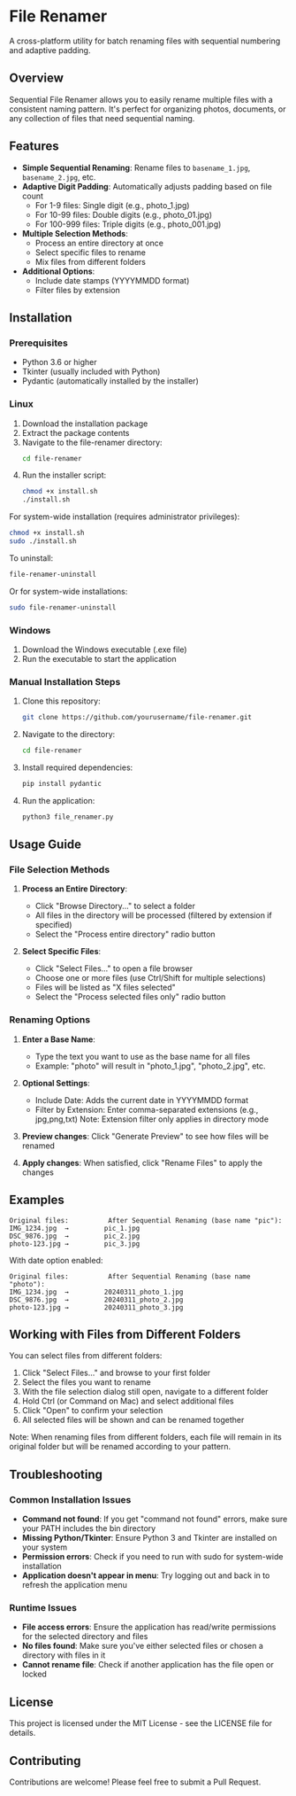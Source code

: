 # File Renamer

A cross-platform utility for batch renaming files with sequential numbering and adaptive padding.

## Overview

Sequential File Renamer allows you to easily rename multiple files with a consistent naming pattern. It's perfect for organizing photos, documents, or any collection of files that need sequential naming.

## Features

- **Simple Sequential Renaming**: Rename files to `basename_1.jpg`, `basename_2.jpg`, etc.
- **Adaptive Digit Padding**: Automatically adjusts padding based on file count
  - For 1-9 files: Single digit (e.g., photo_1.jpg)
  - For 10-99 files: Double digits (e.g., photo_01.jpg)
  - For 100-999 files: Triple digits (e.g., photo_001.jpg)
- **Multiple Selection Methods**: 
  - Process an entire directory at once
  - Select specific files to rename
  - Mix files from different folders
- **Additional Options**:
  - Include date stamps (YYYYMMDD format)
  - Filter files by extension

## Installation

### Prerequisites

- Python 3.6 or higher
- Tkinter (usually included with Python)
- Pydantic (automatically installed by the installer)

### Linux

1. Download the installation package
2. Extract the package contents
3. Navigate to the file-renamer directory:
   ```bash
   cd file-renamer
   ```
4. Run the installer script:
   ```bash
   chmod +x install.sh
   ./install.sh
   ```

For system-wide installation (requires administrator privileges):
```bash
chmod +x install.sh
sudo ./install.sh
```

To uninstall:
```bash
file-renamer-uninstall
```

Or for system-wide installations:
```bash
sudo file-renamer-uninstall
```

### Windows

1. Download the Windows executable (.exe file)
2. Run the executable to start the application

### Manual Installation Steps

1. Clone this repository:
   ```bash
   git clone https://github.com/yourusername/file-renamer.git
   ```

2. Navigate to the directory:
   ```bash
   cd file-renamer
   ```

3. Install required dependencies:
   ```bash
   pip install pydantic
   ```

4. Run the application:
   ```bash
   python3 file_renamer.py
   ```

## Usage Guide

### File Selection Methods

1. **Process an Entire Directory**:
   - Click "Browse Directory..." to select a folder
   - All files in the directory will be processed (filtered by extension if specified)
   - Select the "Process entire directory" radio button

2. **Select Specific Files**:
   - Click "Select Files..." to open a file browser
   - Choose one or more files (use Ctrl/Shift for multiple selections)
   - Files will be listed as "X files selected"
   - Select the "Process selected files only" radio button

### Renaming Options

1. **Enter a Base Name**:
   - Type the text you want to use as the base name for all files
   - Example: "photo" will result in "photo_1.jpg", "photo_2.jpg", etc.

2. **Optional Settings**:
   - Include Date: Adds the current date in YYYYMMDD format
   - Filter by Extension: Enter comma-separated extensions (e.g., jpg,png,txt)
     Note: Extension filter only applies in directory mode

3. **Preview changes**: Click "Generate Preview" to see how files will be renamed

4. **Apply changes**: When satisfied, click "Rename Files" to apply the changes

## Examples

```
Original files:          After Sequential Renaming (base name "pic"):
IMG_1234.jpg  →         pic_1.jpg
DSC_9876.jpg  →         pic_2.jpg
photo-123.jpg →         pic_3.jpg
```

With date option enabled:
```
Original files:          After Sequential Renaming (base name "photo"):
IMG_1234.jpg  →         20240311_photo_1.jpg
DSC_9876.jpg  →         20240311_photo_2.jpg
photo-123.jpg →         20240311_photo_3.jpg
```

## Working with Files from Different Folders

You can select files from different folders:

1. Click "Select Files..." and browse to your first folder
2. Select the files you want to rename
3. With the file selection dialog still open, navigate to a different folder
4. Hold Ctrl (or Command on Mac) and select additional files
5. Click "Open" to confirm your selection
6. All selected files will be shown and can be renamed together

Note: When renaming files from different folders, each file will remain in its original folder but will be renamed according to your pattern.

## Troubleshooting

### Common Installation Issues

- **Command not found**: If you get "command not found" errors, make sure your PATH includes the bin directory
- **Missing Python/Tkinter**: Ensure Python 3 and Tkinter are installed on your system
- **Permission errors**: Check if you need to run with sudo for system-wide installation
- **Application doesn't appear in menu**: Try logging out and back in to refresh the application menu

### Runtime Issues

- **File access errors**: Ensure the application has read/write permissions for the selected directory and files
- **No files found**: Make sure you've either selected files or chosen a directory with files in it
- **Cannot rename file**: Check if another application has the file open or locked

## License

This project is licensed under the MIT License - see the LICENSE file for details.

## Contributing

Contributions are welcome! Please feel free to submit a Pull Request.
